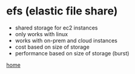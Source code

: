 # efs (elastic file share)


- shared storage for ec2 instances 
- only works with linux
- works with on-prem and cloud instances
- cost based on size of storage
- performance based on size of storage (burst)

[home](../README.md)